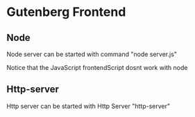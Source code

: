 # Gutenberg Frontend

## Node
Node server can be started with command "node server.js"

Notice that the JavaScript frontendScript dosnt work with node

## Http-server

Http server can be started with Http Server "http-server"
